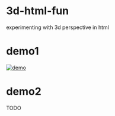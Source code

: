 # 3d-html-fun
experimenting with 3d perspective in html

# demo1
[![demo](https://img.youtube.com/vi/M7SCjSQTCZI/0.jpg)](https://www.youtube.com/watch?v=M7SCjSQTCZI)

# demo2
TODO

